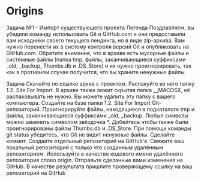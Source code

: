 # Origins
Задача №1 - Импорт существующего проекта
Легенда
Поздравляем, вы убедили команду использовать Git и GitHub.com и они предоставили вам исходники своего текущего лендинга, но в виде zip-архива. Вам нужно перенести их в систему контроля версий Git и опубликовать на GitHub.com. Обратите внимание, что в архиве есть мусорные файлы и системные файлы (папка tmp, файлы, заканчивающиеся суффиксами _old, _backup, Thumbs.db и .DS_Store) и их нужно проигнорировать, так как в противном случае получится, что вы храните ненужные файлы.

Задача
Скачайте по ссылке архив с проектом.
Распакуйте из него папку 1.2. Site For Import.
В архиве также лежит скрытая папка __MACOSX, её распаковывать не нужно. Вы можете удалить эту папку с вашего компьютера.
Создайте на базе папки 1.2. Site For Import Git-репозиторий.
Проигнорируйте файлы, находящиеся в подкаталоге tmp и файлы, заканчивающиеся суффиксами _old, _backup. Любые символы можно заменить символом звёздочка *.
Добейтесь чтобы также были проигнорированы файлы Thumbs.db и .DS_Store.
При помощи команды git status убедитесь, что Git не видит ненужные файлы.
Сделайте коммит.
Создайте отдельный репозиторий на GitHub'е.
Свяжите ваш локальный репозиторий с только что созданным удалённым репозиторием. Используйте в качестве кодового имени удалённого репозитория слово origin.
Отправьте сделанные вами изменения на GitHub.
В качестве результата пришлите проверяющему ссылку на ваш репозиторий на GitHub
